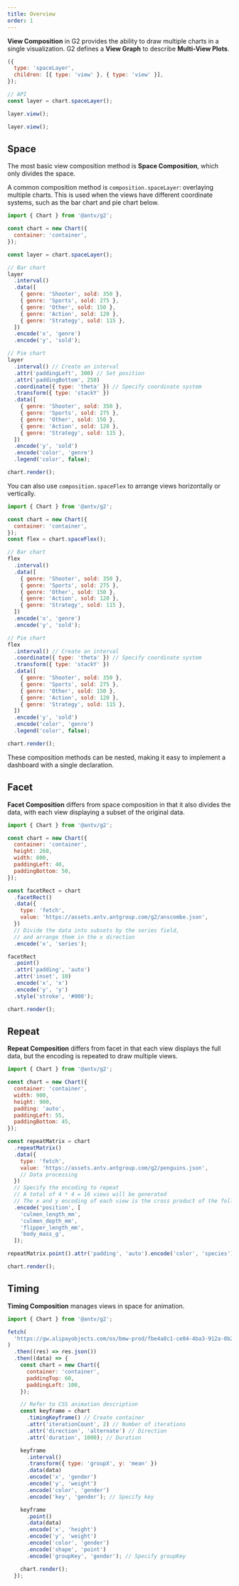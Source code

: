```yaml
---
title: Overview
order: 1
---
```


**View Composition** in G2 provides the ability to draw multiple charts in a single visualization. G2 defines a **View Graph** to describe **Multi-View Plots**.

```js
({
  type: 'spaceLayer',
  children: [{ type: 'view' }, { type: 'view' }],
});
```

```js
// API
const layer = chart.spaceLayer();

layer.view();

layer.view();
```

## Space

The most basic view composition method is **Space Composition**, which only divides the space.

A common composition method is `composition.spaceLayer`: overlaying multiple charts. This is used when the views have different coordinate systems, such as the bar chart and pie chart below.

```js | ob { autoMount: true }
import { Chart } from '@antv/g2';

const chart = new Chart({
  container: 'container',
});

const layer = chart.spaceLayer();

// Bar chart
layer
  .interval()
  .data([
    { genre: 'Shooter', sold: 350 },
    { genre: 'Sports', sold: 275 },
    { genre: 'Other', sold: 150 },
    { genre: 'Action', sold: 120 },
    { genre: 'Strategy', sold: 115 },
  ])
  .encode('x', 'genre')
  .encode('y', 'sold');

// Pie chart
layer
  .interval() // Create an interval
  .attr('paddingLeft', 300) // Set position
  .attr('paddingBottom', 250)
  .coordinate({ type: 'theta' }) // Specify coordinate system
  .transform({ type: 'stackY' })
  .data([
    { genre: 'Shooter', sold: 350 },
    { genre: 'Sports', sold: 275 },
    { genre: 'Other', sold: 150 },
    { genre: 'Action', sold: 120 },
    { genre: 'Strategy', sold: 115 },
  ])
  .encode('y', 'sold')
  .encode('color', 'genre')
  .legend('color', false);

chart.render();
```

You can also use `composition.spaceFlex` to arrange views horizontally or vertically.

```js | ob { autoMount: true }
import { Chart } from '@antv/g2';

const chart = new Chart({
  container: 'container',
});
const flex = chart.spaceFlex();

// Bar chart
flex
  .interval()
  .data([
    { genre: 'Shooter', sold: 350 },
    { genre: 'Sports', sold: 275 },
    { genre: 'Other', sold: 150 },
    { genre: 'Action', sold: 120 },
    { genre: 'Strategy', sold: 115 },
  ])
  .encode('x', 'genre')
  .encode('y', 'sold');

// Pie chart
flex
  .interval() // Create an interval
  .coordinate({ type: 'theta' }) // Specify coordinate system
  .transform({ type: 'stackY' })
  .data([
    { genre: 'Shooter', sold: 350 },
    { genre: 'Sports', sold: 275 },
    { genre: 'Other', sold: 150 },
    { genre: 'Action', sold: 120 },
    { genre: 'Strategy', sold: 115 },
  ])
  .encode('y', 'sold')
  .encode('color', 'genre')
  .legend('color', false);

chart.render();
```

These composition methods can be nested, making it easy to implement a dashboard with a single declaration.

## Facet

**Facet Composition** differs from space composition in that it also divides the data, with each view displaying a subset of the original data.

```js | ob { autoMount: true }
import { Chart } from '@antv/g2';

const chart = new Chart({
  container: 'container',
  height: 260,
  width: 800,
  paddingLeft: 40,
  paddingBottom: 50,
});

const facetRect = chart
  .facetRect()
  .data({
    type: 'fetch',
    value: 'https://assets.antv.antgroup.com/g2/anscombe.json',
  })
  // Divide the data into subsets by the series field,
  // and arrange them in the x direction
  .encode('x', 'series');

facetRect
  .point()
  .attr('padding', 'auto')
  .attr('inset', 10)
  .encode('x', 'x')
  .encode('y', 'y')
  .style('stroke', '#000');

chart.render();
```

## Repeat

**Repeat Composition** differs from facet in that each view displays the full data, but the encoding is repeated to draw multiple views.

```js | ob { autoMount: true }
import { Chart } from '@antv/g2';

const chart = new Chart({
  container: 'container',
  width: 900,
  height: 900,
  padding: 'auto',
  paddingLeft: 55,
  paddingBottom: 45,
});

const repeatMatrix = chart
  .repeatMatrix()
  .data({
    type: 'fetch',
    value: 'https://assets.antv.antgroup.com/g2/penguins.json',
    // Data processing
  })
  // Specify the encoding to repeat
  // A total of 4 * 4 = 16 views will be generated
  // The x and y encoding of each view is the cross product of the following fields
  .encode('position', [
    'culmen_length_mm',
    'culmen_depth_mm',
    'flipper_length_mm',
    'body_mass_g',
  ]);

repeatMatrix.point().attr('padding', 'auto').encode('color', 'species');

chart.render();
```

## Timing

**Timing Composition** manages views in space for animation.

```js | ob { autoMount: true }
import { Chart } from '@antv/g2';

fetch(
  'https://gw.alipayobjects.com/os/bmw-prod/fbe4a8c1-ce04-4ba3-912a-0b26d6965333.json',
)
  .then((res) => res.json())
  .then((data) => {
    const chart = new Chart({
      container: 'container',
      paddingTop: 60,
      paddingLeft: 100,
    });

    // Refer to CSS animation description
    const keyframe = chart
      .timingKeyframe() // Create container
      .attr('iterationCount', 2) // Number of iterations
      .attr('direction', 'alternate') // Direction
      .attr('duration', 1000); // Duration

    keyframe
      .interval()
      .transform({ type: 'groupX', y: 'mean' })
      .data(data)
      .encode('x', 'gender')
      .encode('y', 'weight')
      .encode('color', 'gender')
      .encode('key', 'gender'); // Specify key

    keyframe
      .point()
      .data(data)
      .encode('x', 'height')
      .encode('y', 'weight')
      .encode('color', 'gender')
      .encode('shape', 'point')
      .encode('groupKey', 'gender'); // Specify groupKey

    chart.render();
  });
```
